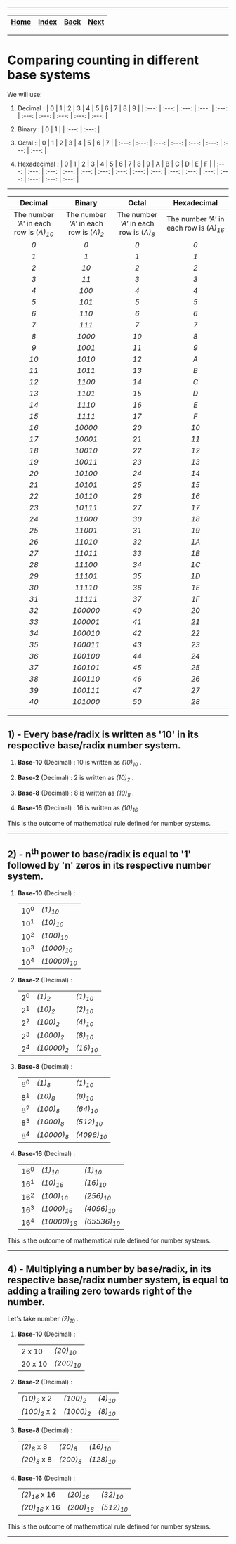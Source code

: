 
---

| [Home](/README.md) | [Index](./README.md) | [Back](./2_How_Counting_Works.md) | [Next]() |
| :---: | :---: | :---: | :---: |

---

# Comparing counting in different base systems

We will use:

1) Decimal :
   | 0 | 1 | 2 | 3 | 4 | 5 | 6 | 7 | 8 | 9 |
   | :---: | :---: | :---: | :---: | :---: | :---: | :---: | :---: | :---: | :---: |

3) Binary :
   | 0 | 1 |
   | :---: | :---: |

4) Octal :
   | 0 | 1 | 2 | 3 | 4 | 5 | 6 | 7 |
   | :---: | :---: | :---: | :---: | :---: | :---: | :---: | :---: |

5) Hexadecimal :
   | 0 | 1 | 2 | 3 | 4 | 5 | 6 | 7 | 8 | 9 | A | B | C | D | E | F |
   | :---: | :---: | :---: | :---: | :---: | :---: | :---: | :---: | :---: | :---: | :---: | :---: | :---: | :---: | :---: | :---: |

---   

| Decimal | Binary | Octal | Hexadecimal |
| :---: | :---: | :---: | :---: |
| The number _'A'_ in each row is (_A)<sub>10</sub>_ | The number _'A'_ in each row is (_A)<sub>2</sub>_ | The number _'A'_ in each row is (_A)<sub>8</sub>_ | The number _'A'_ in each row is (_A)<sub>16</sub>_ |
| _0_ | _0_ | _0_ | _0_ |
| _1_ | _1_ | _1_ | _1_ |
| _2_ | _10_ | _2_ | _2_ |
| _3_ | _11_ | _3_ | _3_ |
| _4_ | _100_ | _4_ | _4_ |
| _5_ | _101_ | _5_ | _5_ |
| _6_ | _110_ | _6_ | _6_ |
| _7_ | _111_ | _7_ | _7_ |
| _8_ | _1000_ | _10_ | _8_ |
| _9_ | _1001_ | _11_ | _9_ |
| _10_ | _1010_ | _12_ | _A_ |
| _11_ | _1011_ | _13_ | _B_ |
| _12_ | _1100_ | _14_ | _C_ |
| _13_ | _1101_ | _15_ | _D_ |
| _14_ | _1110_ | _16_ | _E_ |
| _15_ | _1111_ | _17_ | _F_ |
| _16_ | _10000_ | _20_ | _10_ |
| _17_ | _10001_ | _21_ | _11_ |
| _18_ | _10010_ | _22_ | _12_ |
| _19_ | _10011_ | _23_ | _13_ |
| _20_ | _10100_ | _24_ | _14_ |
| _21_ | _10101_ | _25_ | _15_ |
| _22_ | _10110_ | _26_ | _16_ |
| _23_ | _10111_ | _27_ | _17_ |
| _24_ | _11000_ | _30_ | _18_ |
| _25_ | _11001_ | _31_ | _19_ |
| _26_ | _11010_ | _32_ | _1A_ |
| _27_ | _11011_ | _33_ | _1B_ |
| _28_ | _11100_ | _34_ | _1C_ |
| _29_ | _11101_ | _35_ | _1D_ |
| _30_ | _11110_ | _36_ | _1E_ |
| _31_ | _11111_ | _37_ | _1F_ |
| _32_ | _100000_ | _40_ | _20_ |
| _33_ | _100001_ | _41_ | _21_ |
| _34_ | _100010_ | _42_ | _22_ |
| _35_ | _100011_ | _43_ | _23_ |
| _36_ | _100100_ | _44_ | _24_ |
| _37_ | _100101_ | _45_ | _25_ |
| _38_ | _100110_ | _46_ | _26_ |
| _39_ | _100111_ | _47_ | _27_ |
| _40_ | _101000_ | _50_ | _28_ |

---

## 1) - Every base/radix is written as '10' in its respective base/radix number system.

1) __Base-10__ (Decimal) : 10 is written as _(10)<sub>10</sub>_ .

2) __Base-2__ (Decimal) : 2 is written as _(10)<sub>2</sub>_ .

3) __Base-8__ (Decimal) : 8 is written as _(10)<sub>8</sub>_ .

4) __Base-16__ (Decimal) : 16 is written as _(10)<sub>16</sub>_ .

This is the outcome of mathematical rule defined for number systems.

---

## 2) - n<sup>th</sup> power to base/radix is equal to '1' followed by 'n' zeros in its respective number system.

1) __Base-10__ (Decimal) :

   |  |  |
   | :--- | :--- |
   | 10<sup>0</sup> | _(1)<sub>10</sub>_ |
   | 10<sup>1</sup> | _(10)<sub>10</sub>_ |
   | 10<sup>2</sup> | _(100)<sub>10</sub>_ |
   | 10<sup>3</sup> | _(1000)<sub>10</sub>_ |
   | 10<sup>4</sup> | _(10000)<sub>10</sub>_ |

2) __Base-2__ (Decimal) :

   |  |  |  |
   | :--- | :--- | :--- |
   | 2<sup>0</sup> | _(1)<sub>2</sub>_ | _(1)<sub>10</sub>_ |
   | 2<sup>1</sup> | _(10)<sub>2</sub>_ | _(2)<sub>10</sub>_ |
   | 2<sup>2</sup> | _(100)<sub>2</sub>_ | _(4)<sub>10</sub>_ |
   | 2<sup>3</sup> | _(1000)<sub>2</sub>_ | _(8)<sub>10</sub>_ |
   | 2<sup>4</sup> | _(10000)<sub>2</sub>_ | _(16)<sub>10</sub>_ |

3) __Base-8__ (Decimal) :

   |  |  |  |
   | :--- | :--- | :--- |
   | 8<sup>0</sup> | _(1)<sub>8</sub>_ | _(1)<sub>10</sub>_ |
   | 8<sup>1</sup> | _(10)<sub>8</sub>_ | _(8)<sub>10</sub>_ |
   | 8<sup>2</sup> | _(100)<sub>8</sub>_ | _(64)<sub>10</sub>_ |
   | 8<sup>3</sup> | _(1000)<sub>8</sub>_ | _(512)<sub>10</sub>_ |
   | 8<sup>4</sup> | _(10000)<sub>8</sub>_ | _(4096)<sub>10</sub>_ |

4) __Base-16__ (Decimal) :

   |  |  |  |
   | :--- | :--- | :--- |
   | 16<sup>0</sup> | _(1)<sub>16</sub>_ | _(1)<sub>10</sub>_ |
   | 16<sup>1</sup> | _(10)<sub>16</sub>_ | _(16)<sub>10</sub>_ |
   | 16<sup>2</sup> | _(100)<sub>16</sub>_ | _(256)<sub>10</sub>_ |
   | 16<sup>3</sup> | _(1000)<sub>16</sub>_ | _(4096)<sub>10</sub>_ |
   | 16<sup>4</sup> | _(10000)<sub>16</sub>_ | _(65536)<sub>10</sub>_ |

This is the outcome of mathematical rule defined for number systems.

---

## 4) - Multiplying a number by base/radix, in its respective base/radix number system, is equal to adding a trailing zero towards right of the number.

Let's take number _(2)<sub>10</sub>_ .

1) __Base-10__ (Decimal) :

   |  |  |
   | :--- | :--- |
   | 2 x 10 | _(20)<sub>10</sub>_ |
   | 20 x 10 | _(200)<sub>10</sub>_ |

2) __Base-2__ (Decimal) :

   |  |  |  |
   | :--- | :--- | :--- |
   | _(10)<sub>2</sub>_ x 2 | _(100)<sub>2</sub>_ | _(4)<sub>10</sub>_ |
   | _(100)<sub>2</sub>_ x 2 | _(1000)<sub>2</sub>_ | _(8)<sub>10</sub>_ |

3) __Base-8__ (Decimal) :

   |  |  |  |
   | :--- | :--- | :--- |
   | _(2)<sub>8</sub>_ x 8 | _(20)<sub>8</sub>_ | _(16)<sub>10</sub>_ |
   | _(20)<sub>8</sub>_ x 8 | _(200)<sub>8</sub>_ | _(128)<sub>10</sub>_ |

4) __Base-16__ (Decimal) :

   |  |  |  |
   | :--- | :--- | :--- |
   | _(2)<sub>16</sub>_ x 16 | _(20)<sub>16</sub>_ | _(32)<sub>10</sub>_ |
   | _(20)<sub>16</sub>_ x 16 | _(200)<sub>16</sub>_ | _(512)<sub>10</sub>_ |

This is the outcome of mathematical rule defined for number systems.

---